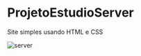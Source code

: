# ProjetoEstudioServer
Site simples usando HTML e CSS

![server](https://user-images.githubusercontent.com/96748058/175166064-be8b84f3-3c41-452e-a0f8-826318306c44.png)
